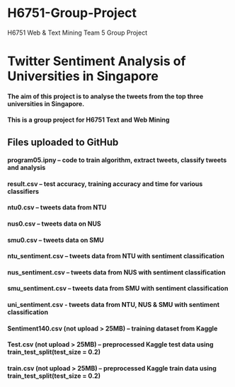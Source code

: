 # H6751-Group-Project
H6751 Web &amp; Text Mining Team 5 Group Project
# Twitter Sentiment Analysis of Universities in Singapore
#### The aim of this project is to analyse the tweets from the top three universities in Singapore.
#### This is a group project for H6751 Text and Web Mining 
## Files uploaded to GitHub
#### program05.ipny – code to train algorithm, extract tweets, classify tweets and analysis
#### result.csv – test accuracy, training accuracy and time for various classifiers
#### ntu0.csv – tweets data from NTU
#### nus0.csv – tweets data on NUS
#### smu0.csv – tweets data on SMU
#### ntu_sentiment.csv – tweets data from NTU with sentiment classification
#### nus_sentiment.csv – tweets data from NUS with sentiment classification
#### smu_sentiment.csv – tweets data from SMU with sentiment classification
#### uni_sentiment.csv - tweets data from NTU, NUS & SMU with sentiment classification
#### Sentiment140.csv (not upload > 25MB) – training dataset from Kaggle
#### Test.csv (not upload > 25MB) – preprocessed Kaggle test data using train_test_split(test_size = 0.2)
#### train.csv (not upload > 25MB) – preprocessed Kaggle train data using train_test_split(test_size = 0.2)
